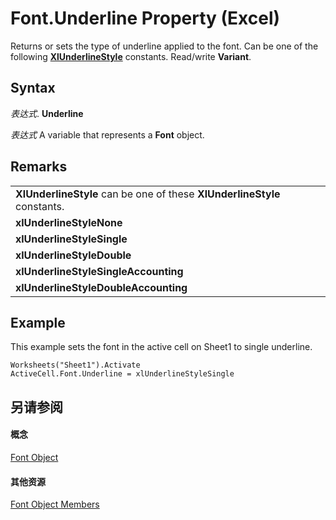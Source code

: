 
# Font.Underline Property (Excel)

Returns or sets the type of underline applied to the font. Can be one of the following  **[XlUnderlineStyle](4b847715-a0eb-6db0-f358-870b4012b242.md)** constants. Read/write **Variant**.


## Syntax

 _表达式_. **Underline**

 _表达式_ A variable that represents a **Font** object.


## Remarks




||
|:-----|
|**XlUnderlineStyle** can be one of these **XlUnderlineStyle** constants.|
|**xlUnderlineStyleNone**|
|**xlUnderlineStyleSingle**|
|**xlUnderlineStyleDouble**|
|**xlUnderlineStyleSingleAccounting**|
|**xlUnderlineStyleDoubleAccounting**|

## Example

This example sets the font in the active cell on Sheet1 to single underline.


```
Worksheets("Sheet1").Activate 
ActiveCell.Font.Underline = xlUnderlineStyleSingle
```


## 另请参阅


#### 概念


[Font Object](f4788ba4-1c4c-2f03-4d73-194bc9316825.md)
#### 其他资源


[Font Object Members](http://msdn.microsoft.com/library/537d89ae-59c5-0420-029a-32a2c385f02c%28Office.15%29.aspx)